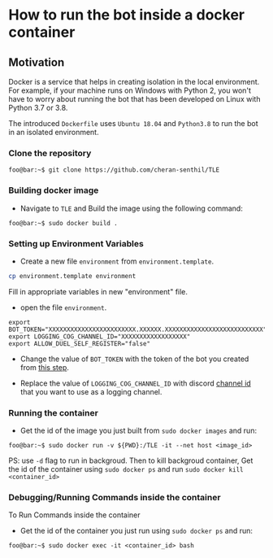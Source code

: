 # How to run the bot inside a docker container
## Motivation
Docker is a service that helps in creating isolation in the local environment. For example, if your machine runs on Windows with Python 2, you won't have to worry about running the bot that has been developed on Linux with Python 3.7  or 3.8.

The introduced `Dockerfile` uses `Ubuntu 18.04` and `Python3.8` to run the bot in an isolated environment.
### Clone the repository

```console
foo@bar:~$ git clone https://github.com/cheran-senthil/TLE
```

### Building docker image


- Navigate to `TLE` and Build the image using the following command:
```console
foo@bar:~$ sudo docker build .
```

### Setting up Environment Variables


- Create a new file `environment` from `environment.template`.

```bash
cp environment.template environment
```

Fill in appropriate variables in new "environment" file.


- open the file `environment`.
```console
export BOT_TOKEN="XXXXXXXXXXXXXXXXXXXXXXXX.XXXXXX.XXXXXXXXXXXXXXXXXXXXXXXXXXX"
export LOGGING_COG_CHANNEL_ID="XXXXXXXXXXXXXXXXXX"
export ALLOW_DUEL_SELF_REGISTER="false"
```
- Change the value of `BOT_TOKEN` with the token of the bot you created from [this step](https://github.com/reactiflux/discord-irc/wiki/Creating-a-discord-bot-&-getting-a-token).

- Replace the value of `LOGGING_COG_CHANNEL_ID` with discord [channel id](https://support.discord.com/hc/en-us/articles/206346498-Where-can-I-find-my-User-Server-Message-ID-) that you want to use as a logging channel.

### Running the container


- Get the id of the image you just built from `sudo docker images` and run:

```console
foo@bar:~$ sudo docker run -v ${PWD}:/TLE -it --net host <image_id>
```

PS: use `-d` flag to run in backgroud. Then to kill backgroud container, Get the id of the container using `sudo docker ps` and run `sudo docker kill <container_id>`

### Debugging/Running Commands inside the container

To Run Commands inside the container

- Get the id of the container you just run using `sudo docker ps` and run:

```console
foo@bar:~$ sudo docker exec -it <container_id> bash
```
